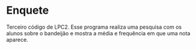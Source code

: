 # Enquete
Terceiro código de LPC2. Esse programa realiza uma pesquisa com os alunos sobre o bandeijão e mostra a média e frequência em que uma nota aparece.

